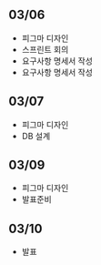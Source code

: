 ## 03/06
- 피그마 디자인
- 스프린트 회의
- 요구사항 명세서 작성
- 요구사항 명세서 작성
## 03/07
- 피그마 디자인
- DB 설계
## 03/09
- 피그마 디자인
- 발표준비
## 03/10
- 발표
